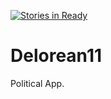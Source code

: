 [![Stories in Ready](https://badge.waffle.io/Delorean11/Delorean11.png?label=ready&title=Ready)](https://waffle.io/Delorean11/Delorean11)
# Delorean11
Political App.

